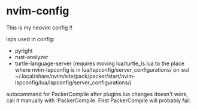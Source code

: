 # nvim-config
This is my neovim config !!

lsps used in config:
  * pyright 
  * rust-analyzer
  * turtle-language-server (requires moving lua/turtle_ls.lua to the place where nvim-lspconfig is in lua/lspconfig/server_configurations/
  on wsl ~/.local/share/nvim/site/pack/packer/start/nvim-lspconfig/lua/lspconfig/server_configurations/)
 
 autocommand for PackerCompile after plugins.lua changes doesn't work, call it manually with :PackerCompile.
 First PackerCompile will probably fail.

